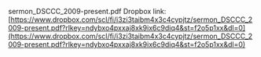 sermon_DSCCC_2009-present.pdf Dropbox link: [https://www.dropbox.com/scl/fi/i3zi3taibm4x3c4cypjtz/sermon_DSCCC_2009-present.pdf?rlkey=ndybxo4pxxaj8xk9ix6c9diq4&st=f2o5p1xx&dl=0](https://www.dropbox.com/scl/fi/i3zi3taibm4x3c4cypjtz/sermon_DSCCC_2009-present.pdf?rlkey=ndybxo4pxxaj8xk9ix6c9diq4&st=f2o5p1xx&dl=0)

